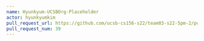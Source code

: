 ```yaml
---
name: Hyunkyum-UCSBOrg-Placeholder
actor: hyunkyumkim
pull_request_url: https://github.com/ucsb-cs156-s22/team03-s22-5pm-2/pull/39
pull_request_num: 39
---
```

